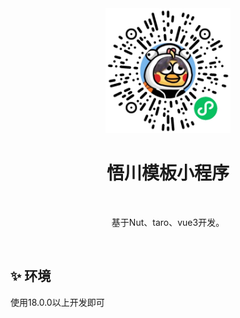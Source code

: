 <div align="center">
  <img alt="Logo" width="200" src="wggwQR.png"/>

<br />

  <h1>悟川模板小程序 </h1>

<br />

基于Nut、taro、vue3开发。

<br />

</div>

## ✨ 环境

使用18.0.0以上开发即可

